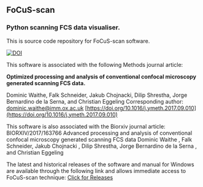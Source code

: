 ## FoCuS-scan

### Python scanning FCS  data visualiser. 


This is source code repository for FoCuS-scan software.

[![DOI](https://zenodo.org/badge/30016621.svg)](https://zenodo.org/badge/latestdoi/30016621)

This software is associated with the following Methods journal article:

**Optimized processing and analysis of conventional confocal microscopy generated scanning FCS data.**

Dominic Waithe, Falk Schneider, Jakub Chojnacki, Dilip Shrestha, Jorge Bernardino de la Serna, and Christian Eggeling
Corresponding author: dominic.waithe@imm.ox.ac.uk
[https://doi.org/10.1016/j.ymeth.2017.09.010](https://doi.org/10.1016/j.ymeth.2017.09.010)



This software is also associated with the Biorxiv journal article:
BIORXIV/2017/163766
Advanced processing and analysis of conventional confocal microscopy generated scanning FCS data
Dominic Waithe , Falk Schneider, Jakub Chojnacki , Dilip Shrestha, Jorge Bernardino de la Serna , and Christian Eggeling

The latest and historical releases of the software and manual for Windows are available through the following link and allows immediate access to FoCuS-scan technique: [Click for Releases](https://github.com/dwaithe/FCS_scanning_correlator/releases/)